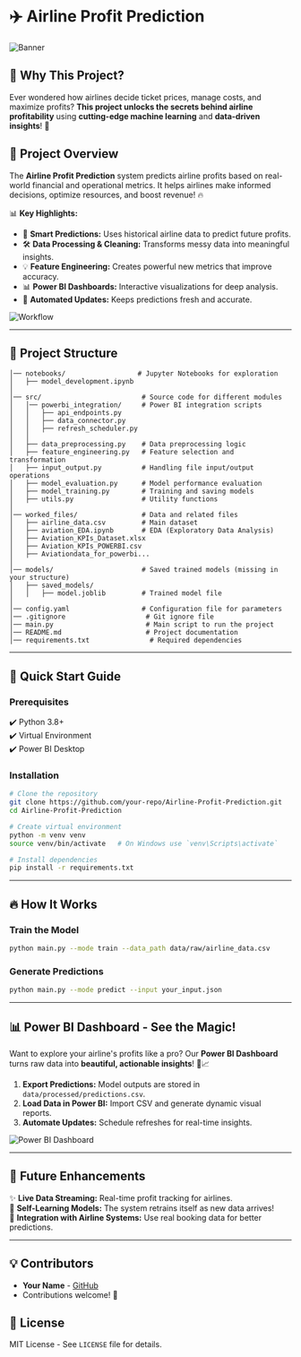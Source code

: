 # ✈️ Airline Profit Prediction

![Banner](https://your-image-link.com/banner.png)  

## 🌟 Why This Project? 
Ever wondered how airlines decide ticket prices, manage costs, and maximize profits? **This project unlocks the secrets behind airline profitability** using **cutting-edge machine learning** and **data-driven insights**! 🚀

## 🎯 Project Overview
The **Airline Profit Prediction** system predicts airline profits based on real-world financial and operational metrics. It helps airlines make informed decisions, optimize resources, and boost revenue! 🔥

📊 **Key Highlights:**
- 🧠 **Smart Predictions:** Uses historical airline data to predict future profits.
- 🛠️ **Data Processing & Cleaning:** Transforms messy data into meaningful insights.
- 💡 **Feature Engineering:** Creates powerful new metrics that improve accuracy.
- 📊 **Power BI Dashboards:** Interactive visualizations for deep analysis.
- 🔄 **Automated Updates:** Keeps predictions fresh and accurate.

![Workflow](https://your-image-link.com/workflow.png)

---

## 📂 Project Structure
```HACKATHON_404_team/
│── notebooks/                  # Jupyter Notebooks for exploration
│   ├── model_development.ipynb
│
│── src/                         # Source code for different modules
│   │── powerbi_integration/     # Power BI integration scripts
│   │   ├── api_endpoints.py
│   │   ├── data_connector.py
│   │   ├── refresh_scheduler.py
│   │
│   ├── data_preprocessing.py    # Data preprocessing logic
│   ├── feature_engineering.py   # Feature selection and transformation
│   ├── input_output.py          # Handling file input/output operations
│   ├── model_evaluation.py      # Model performance evaluation
│   ├── model_training.py        # Training and saving models
│   ├── utils.py                 # Utility functions
│
│── worked_files/                # Data and related files
│   ├── airline_data.csv         # Main dataset
│   ├── aviation_EDA.ipynb       # EDA (Exploratory Data Analysis)
│   ├── Aviation_KPIs_Dataset.xlsx
│   ├── Aviation_KPIs_POWERBI.csv
│   ├── Aviationdata_for_powerbi...
│
│── models/                      # Saved trained models (missing in your structure)
│   ├── saved_models/
│   │   ├── model.joblib         # Trained model file
│
│── config.yaml                  # Configuration file for parameters
│── .gitignore                    # Git ignore file
│── main.py                       # Main script to run the project
│── README.md                     # Project documentation
│── requirements.txt               # Required dependencies

```

---

## 🚀 Quick Start Guide
### Prerequisites
✔️ Python 3.8+  
✔️ Virtual Environment  
✔️ Power BI Desktop  

### Installation
```bash
# Clone the repository
git clone https://github.com/your-repo/Airline-Profit-Prediction.git
cd Airline-Profit-Prediction

# Create virtual environment
python -m venv venv
source venv/bin/activate   # On Windows use `venv\Scripts\activate`

# Install dependencies
pip install -r requirements.txt
```

---

## 🔥 How It Works
### Train the Model
```bash
python main.py --mode train --data_path data/raw/airline_data.csv
```

### Generate Predictions
```bash
python main.py --mode predict --input your_input.json
```

---

## 📊 Power BI Dashboard - **See the Magic!**
Want to explore your airline's profits like a pro? Our **Power BI Dashboard** turns raw data into **beautiful, actionable insights**! 🎨📈

1. **Export Predictions:** Model outputs are stored in `data/processed/predictions.csv`.
2. **Load Data in Power BI:** Import CSV and generate dynamic visual reports.
3. **Automate Updates:** Schedule refreshes for real-time insights.

![Power BI Dashboard](https://your-image-link.com/dashboard.png)

---

## 🚀 Future Enhancements
✨ **Live Data Streaming:** Real-time profit tracking for airlines.  
🔄 **Self-Learning Models:** The system retrains itself as new data arrives!  
🛫 **Integration with Airline Systems:** Use real booking data for better predictions.  

---

## 💡 Contributors
- **Your Name** - [GitHub](https://github.com/your-profile)
- Contributions welcome! 🎉

## 📜 License
MIT License - See `LICENSE` file for details.

